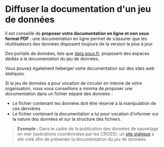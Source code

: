 # Diffuser la documentation d'un jeu de données

Il est conseillé de **proposer votre documentation en ligne et non sous format PDF** : une documentation en ligne permet de s’assurer que les réutilisateurs des données disposent toujours de la version la plus à jour.&#x20;

Des portails de données, tels que [data.gouv.fr](https://www.data.gouv.fr/), proposent des espaces dédiés à la documentation du jeu de données.&#x20;

Vous pouvez également héberger votre documentation sur des sites web statiques.

&#x20;Si le jeu de données a pour vocation de circuler en interne de votre organisation, nous vous conseillons a minima de proposer une documentation dans un fichier séparé des données :&#x20;

* Le fichier contenant les données doit être réservé à la manipulation de ces dernières
* Le fichier contenant la documentation a lui pour vocation d’informer sur la nature des données et sur la structure des fichiers.

> **Exemple :** Dans le cadre de la publication des données de sauvetage en mer (opérations coordonnées par les CROSS), un [site statique](https://mtes-mct.github.io/secmar-documentation/) a été créé afin de présenter la documentation du jeu de données.

<figure><img src="https://guides.etalab.gouv.fr/assets/img/doc_secmar.99fbde88.png" alt=""><figcaption></figcaption></figure>

